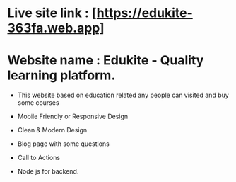 # Live site link : [https://edukite-363fa.web.app]

 # Website name : Edukite - Quality learning platform.
 * This website based on education related any people can visited and buy some courses

* Mobile Friendly or Responsive Design
* Clean & Modern Design
* Blog page with some questions
* Call to Actions
* Node js for backend.

